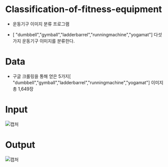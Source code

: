 # Classification-of-fitness-equipment

+ 운동기구 이미지 분류 프로그램

+ [ "dumbbell","gymball","ladderbarrel","runningmachine","yogamat"] 다섯가지 운동기구 이미지를 분류한다.



# Data

+ 구글 크롤링을 통해 얻은 5가지[ "dumbbell","gymball","ladderbarrel","runningmachine","yogamat"] 이미지 총 1,649장




# Input
![캡처](https://user-images.githubusercontent.com/76441392/116020578-8ce8ef80-a681-11eb-967f-f06968695bec.JPG)


# Output
![캡처](https://user-images.githubusercontent.com/76441392/116020654-b43fbc80-a681-11eb-8905-fdd298cb7381.JPG)




